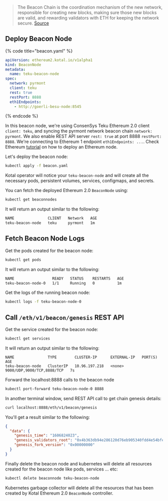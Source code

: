 > The Beacon Chain is the coordination mechanism of the new network, responsible for creating new blocks, making sure those new blocks are valid, and rewarding validators with ETH for keeping the network secure.
> [Source](https://consensys.net/blog/blockchain-explained/the-ethereum-2-0-beacon-chain-is-here-now-what/)

## Deploy Beacon Node

{% code title="beacon.yaml" %}
```yaml
apiVersion: ethereum2.kotal.io/v1alpha1
kind: BeaconNode
metadata:
  name: teku-beacon-node
spec:
  network: pyrmont
  client: teku
  rest: true
  restPort: 8888
  eth1Endpoints:
    - http://goerli-besu-node:8545
```
{% endcode %}

In this beacon node, we're using ConsenSys Teku Ethereum 2.0 client `client: teku`, and syncing the pyrmont network beacon chain `network: pyrmont`. We also enable REST API server `rest: true` at port 8888 `restPort: 8888`. We're connecting to Ethereum 1 endpoint `eth1Endpoints: ...`. Check Ethereum [tutorial](../ethereum/README.md) on how to deploy an Ethereum node.

Let's deploy the beacon node:

```bash
kubectl apply -f beacon.yaml
```

Kotal operator will notice your `teku-beacon-node` and will create all the necessary pods, persistent volumes, services, configmaps, and secrets.

You can fetch the deployed Ethereum 2.0 `BeaconNode` using:

```bash
kubectl get beaconnodes
```

It will return an output similar to the following:

```bash
NAME               CLIENT   Network   AGE
teku-beacon-node   teku     pyrmont   1m
```

## Fetch Beacon Node Logs

Get the pods created for the beacon node:

```bash
kubectl get pods
```

It will return an output similar to the following:

```bash
NAME                 READY   STATUS    RESTARTS   AGE
teku-beacon-node-0   1/1     Running   0          1m
```

Get the logs of the running beacon node:

```bash
kubectl logs -f teku-beacon-node-0
```

## Call `/eth/v1/beacon/genesis` REST API

Get the service created for the beacon node:

```bash
kubectl get services
```

It will return an output similar to the following:

```
NAME               TYPE        CLUSTER-IP      EXTERNAL-IP   PORT(S)                      AGE
teku-beacon-node   ClusterIP   10.96.197.218   <none>        9000/UDP,9000/TCP,8888/TCP   7s
```

Forward the localhost:8888 calls to the beacon node

```bash
kubectl port-forward teku-beacon-node-0 8888
```

In another terminal window, send REST API call to get chain genesis details:

```bash
curl localhost:8888/eth/v1/beacon/genesis
```

You'll get a result similar to the following:

```json
{
  "data": {
    "genesis_time": "1606824023",
    "genesis_validators_root": "0x4b363db94e286120d76eb905340fdd4e54bfe9f06bf33ff6cf5ad27f511bfe95",
    "genesis_fork_version": "0x00000000"
  }
}
```

Finally delete the beacon node and kubernetes will delete all resources created for the beacon node like pods, services ... etc:

```bash
kubectl delete beaconnode teku-beacon-node
```

Kubernetes garbage collector will delete all the resources that has been created by Kotal Ethereum 2.0 `BeaconNode` controller.

